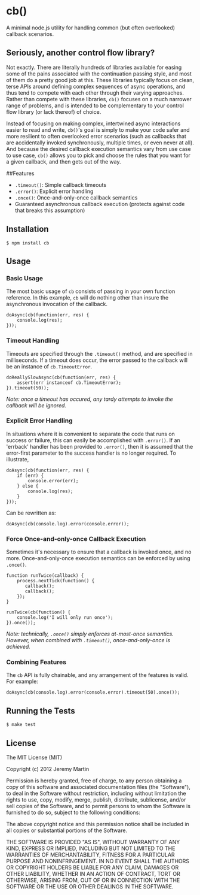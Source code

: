 # cb()

A minimal node.js utility for handling common (but often overlooked) callback scenarios.

## Seriously, another control flow library?

Not exactly. There are literally hundreds of libraries available for easing some of the pains associated with the continuation
passing style, and most of them do a pretty good job at this. These libraries typically focus on clean, terse APIs around
defining complex sequences of async operations, and thus tend to compete with each other through their varying approaches.
Rather than compete with these libraries, `cb()` focuses on a much narrower range of problems, and is intended to be complementary
to your control flow library (or lack thereof) of choice.

Instead of focusing on making complex, intertwined async interactions easier to read and write, `cb()`'s goal is simply to make
your code safer and more resilient to often overlooked error scenarios (such as callbacks that are accidentally invoked
synchronously, multiple times, or even never at all).  And because the desired callback execution semantics vary from use case to use
case, `cb()` allows you to pick and choose the rules that you want for a given callback, and then gets out of the way.

##Features

  * `.timeout()`: Simple callback timeouts
  * `.error()`: Explicit error handling
  * `.once()`: Once-and-only-once callback semantics
  *  Guaranteed asynchronous callback execution (protects against code that breaks this assumption)

## Installation

    $ npm install cb

## Usage

### Basic Usage

The most basic usage of `cb` consists of passing in your own function reference. In this example, `cb` will do nothing other
than insure the asynchronous invocation of the callback.

    doAsync(cb(function(err, res) {
        console.log(res);
    }));

### Timeout Handling

Timeouts are specified through the `.timeout()` method, and are specified in milliseconds.  If a timeout does occur, the error
passed to the callback will be an instance of `cb.TimeoutError`.

    doReallySlowAsync(cb(function(err, res) {
        assert(err instanceof cb.TimeoutError);
    }).timeout(50));

*Note: once a timeout has occured, any tardy attempts to invoke the callback will be ignored.*

### Explicit Error Handling

In situations where it is convenient to separate the code that runs on success or failure, this can easily be accomplished
with `.error()`.  If an 'errback' handler has been provided to `.error()`, then it is assumed that the error-first parameter
to the success handler is no longer required.  To illustrate,

    doAsync(cb(function(err, res) {
        if (err) {
            console.error(err);
        } else {
            console.log(res);
        }
    }));

Can be rewritten as:

    doAsync(cb(console.log).error(console.error));

### Force Once-and-only-once Callback Execution

Sometimes it's necessary to ensure that a callback is invoked once, and no more. Once-and-only-once execution semantics can be
enforced by using `.once()`.

    function runTwice(callback) {
        process.nextTick(function() {
           callback();
           callback(); 
        }); 
    }

    runTwice(cb(function() {
        console.log('I will only run once');
    }).once());

*Note: technically, `.once()` simply enforces at-most-once semantics. However, when combined with `.timeout()`, once-and-only-once
is achieved.*

### Combining Features

The `cb` API is fully chainable, and any arrangement of the features is valid.  For example:

    doAsync(cb(console.log).error(console.error).timeout(50).once());

## Running the Tests

    $ make test

## License 

The MIT License (MIT)

Copyright (c) 2012 Jeremy Martin

Permission is hereby granted, free of charge, to any person obtaining a copy of this software and associated documentation files (the "Software"), to deal in the Software without restriction, including without limitation the rights to use, copy, modify, merge, publish, distribute, sublicense, and/or sell copies of the Software, and to permit persons to whom the Software is furnished to do so, subject to the following conditions:

The above copyright notice and this permission notice shall be included in all copies or substantial portions of the Software.

THE SOFTWARE IS PROVIDED "AS IS", WITHOUT WARRANTY OF ANY KIND, EXPRESS OR IMPLIED, INCLUDING BUT NOT LIMITED TO THE WARRANTIES OF MERCHANTABILITY, FITNESS FOR A PARTICULAR PURPOSE AND NONINFRINGEMENT. IN NO EVENT SHALL THE AUTHORS OR COPYRIGHT HOLDERS BE LIABLE FOR ANY CLAIM, DAMAGES OR OTHER LIABILITY, WHETHER IN AN ACTION OF CONTRACT, TORT OR OTHERWISE, ARISING FROM, OUT OF OR IN CONNECTION WITH THE SOFTWARE OR THE USE OR OTHER DEALINGS IN THE SOFTWARE.
